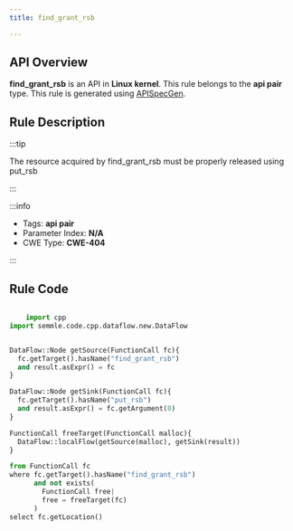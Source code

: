 ```yaml
---
title: find_grant_rsb

---
```



## API Overview
**find_grant_rsb** is an API in **Linux kernel**. This rule belongs to the **api pair** type. This rule is generated using [APISpecGen](../../tools/APISpecGen).
## Rule Description

:::tip

The resource acquired by find_grant_rsb must be properly released using put_rsb

:::

:::info

- Tags: **api pair**
- Parameter Index: **N/A**
- CWE Type: **CWE-404**

:::

## Rule Code
```python

    import cpp
import semmle.code.cpp.dataflow.new.DataFlow


DataFlow::Node getSource(FunctionCall fc){
  fc.getTarget().hasName("find_grant_rsb")
  and result.asExpr() = fc
}

DataFlow::Node getSink(FunctionCall fc){
  fc.getTarget().hasName("put_rsb")
  and result.asExpr() = fc.getArgument(0)
}

FunctionCall freeTarget(FunctionCall malloc){
  DataFlow::localFlow(getSource(malloc), getSink(result))
}

from FunctionCall fc
where fc.getTarget().hasName("find_grant_rsb")
      and not exists(
        FunctionCall free| 
        free = freeTarget(fc)
      )
select fc.getLocation()

    
```